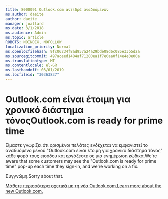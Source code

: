 ```yaml
---
title: 8000091 Outlook.com αντιδρά αναδυόμενων
ms.author: daeite
author: daeite
manager: joallard
ms.date: 3/1/2018
ms.audience: Admin
ms.topic: article
ROBOTS: NOINDEX, NOFOLLOW
localization_priority: Normal
ms.openlocfilehash: 9fc06234f8ad957a24a29bde08d6c085e33b5d2a
ms.sourcegitcommit: 497aceed1484af71200ea1f7e0aa0f14e4e0e00a
ms.translationtype: MT
ms.contentlocale: el-GR
ms.lasthandoff: 03/01/2019
ms.locfileid: "30363837"
---
```

# <a name="outlookcom-is-ready-for-prime-time"></a><span data-ttu-id="80109-102">Outlook.com είναι έτοιμη για χρονικό διάστημα τόνος</span><span class="sxs-lookup"><span data-stu-id="80109-102">Outlook.com is ready for prime time</span></span>

<span data-ttu-id="80109-103">Είμαστε γνωρίζει ότι ορισμένοι πελάτες ενδέχεται να εμφανιστεί το αναδυόμενο μενού "Outlook.com είναι έτοιμη για χρονικό διάστημα τόνος" κάθε φορά τους εισόδου και εργάζεστε σε μια ενημέρωση κώδικα.</span><span class="sxs-lookup"><span data-stu-id="80109-103">We're aware that some customers may see the "Outlook.com is ready for prime time" pop-up each time they sign-in, and we're working on a fix.</span></span>

<span data-ttu-id="80109-104">Συγγνώμη.</span><span class="sxs-lookup"><span data-stu-id="80109-104">Sorry about that.</span></span>

[<span data-ttu-id="80109-105">Μάθετε περισσότερα σχετικά με τη νέα Outlook.com.</span><span class="sxs-lookup"><span data-stu-id="80109-105">Learn more about the new Outlook.com.</span></span>](https://go.microsoft.com/fwlink/p/?linkid=2001300)